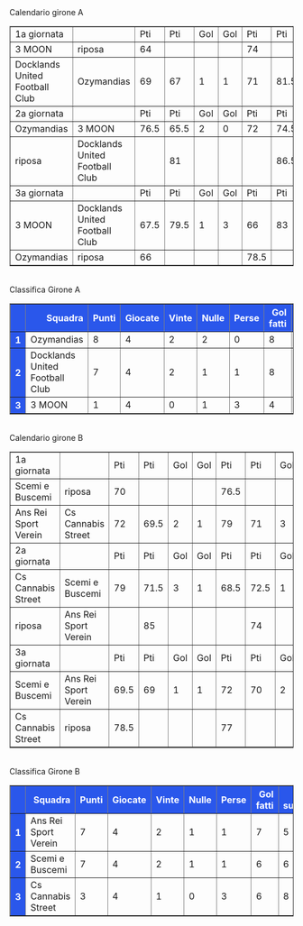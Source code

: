 <style>th{background-color: rgb(42, 87, 235);color: white;}</style><th>Calendario girone A</th><table border="1" class="dataframe">
  <tbody>
    <tr>
      <td>1a giornata</td>
      <td></td>
      <td>Pti</td>
      <td>Pti</td>
      <td>Gol</td>
      <td>Gol</td>
      <td>Pti</td>
      <td>Pti</td>
      <td>Gol</td>
      <td>Gol</td>
    </tr>
    <tr>
      <td>3 MOON</td>
      <td>riposa</td>
      <td>64</td>
      <td></td>
      <td></td>
      <td></td>
      <td>74</td>
      <td></td>
      <td></td>
      <td></td>
    </tr>
    <tr>
      <td>Docklands United Football Club</td>
      <td>Ozymandias</td>
      <td>69</td>
      <td>67</td>
      <td>1</td>
      <td>1</td>
      <td>71</td>
      <td>81.5</td>
      <td>1</td>
      <td>3</td>
    </tr>
    <tr>
      <td>2a giornata</td>
      <td></td>
      <td>Pti</td>
      <td>Pti</td>
      <td>Gol</td>
      <td>Gol</td>
      <td>Pti</td>
      <td>Pti</td>
      <td>Gol</td>
      <td>Gol</td>
    </tr>
    <tr>
      <td>Ozymandias</td>
      <td>3 MOON</td>
      <td>76.5</td>
      <td>65.5</td>
      <td>2</td>
      <td>0</td>
      <td>72</td>
      <td>74.5</td>
      <td>2</td>
      <td>2</td>
    </tr>
    <tr>
      <td>riposa</td>
      <td>Docklands United Football Club</td>
      <td></td>
      <td>81</td>
      <td></td>
      <td></td>
      <td></td>
      <td>86.5</td>
      <td></td>
      <td></td>
    </tr>
    <tr>
      <td>3a giornata</td>
      <td></td>
      <td>Pti</td>
      <td>Pti</td>
      <td>Gol</td>
      <td>Gol</td>
      <td>Pti</td>
      <td>Pti</td>
      <td>Gol</td>
      <td>Gol</td>
    </tr>
    <tr>
      <td>3 MOON</td>
      <td>Docklands United Football Club</td>
      <td>67.5</td>
      <td>79.5</td>
      <td>1</td>
      <td>3</td>
      <td>66</td>
      <td>83</td>
      <td>1</td>
      <td>3</td>
    </tr>
    <tr>
      <td>Ozymandias</td>
      <td>riposa</td>
      <td>66</td>
      <td></td>
      <td></td>
      <td></td>
      <td>78.5</td>
      <td></td>
      <td></td>
      <td></td>
    </tr>
  </tbody>
</table><th><br/></th><th>Classifica Girone A</th><table border="1" class="dataframe">
  <thead>
    <tr style="text-align: right;">
      <th></th>
      <th>Squadra</th>
      <th>Punti</th>
      <th>Giocate</th>
      <th>Vinte</th>
      <th>Nulle</th>
      <th>Perse</th>
      <th>Gol fatti</th>
      <th>Gol subiti</th>
      <th>Diff. Reti</th>
      <th>Punti tot.</th>
      <th>Media pti</th>
    </tr>
  </thead>
  <tbody>
    <tr>
      <th>1</th>
      <td>Ozymandias</td>
      <td>8</td>
      <td>4</td>
      <td>2</td>
      <td>2</td>
      <td>0</td>
      <td>8</td>
      <td>4</td>
      <td>4</td>
      <td>441.5</td>
      <td>73.58</td>
    </tr>
    <tr>
      <th>2</th>
      <td>Docklands United Football Club</td>
      <td>7</td>
      <td>4</td>
      <td>2</td>
      <td>1</td>
      <td>1</td>
      <td>8</td>
      <td>6</td>
      <td>2</td>
      <td>470</td>
      <td>78.33</td>
    </tr>
    <tr>
      <th>3</th>
      <td>3 MOON</td>
      <td>1</td>
      <td>4</td>
      <td>0</td>
      <td>1</td>
      <td>3</td>
      <td>4</td>
      <td>10</td>
      <td>-6</td>
      <td>411.5</td>
      <td>68.58</td>
    </tr>
  </tbody>
</table><th><br/></th><th>Calendario girone B</th><table border="1" class="dataframe">
  <tbody>
    <tr>
      <td>1a giornata</td>
      <td></td>
      <td>Pti</td>
      <td>Pti</td>
      <td>Gol</td>
      <td>Gol</td>
      <td>Pti</td>
      <td>Pti</td>
      <td>Gol</td>
      <td>Gol</td>
    </tr>
    <tr>
      <td>Scemi e Buscemi</td>
      <td>riposa</td>
      <td>70</td>
      <td></td>
      <td></td>
      <td></td>
      <td>76.5</td>
      <td></td>
      <td></td>
      <td></td>
    </tr>
    <tr>
      <td>Ans Rei Sport Verein</td>
      <td>Cs Cannabis Street</td>
      <td>72</td>
      <td>69.5</td>
      <td>2</td>
      <td>1</td>
      <td>79</td>
      <td>71</td>
      <td>3</td>
      <td>1</td>
    </tr>
    <tr>
      <td>2a giornata</td>
      <td></td>
      <td>Pti</td>
      <td>Pti</td>
      <td>Gol</td>
      <td>Gol</td>
      <td>Pti</td>
      <td>Pti</td>
      <td>Gol</td>
      <td>Gol</td>
    </tr>
    <tr>
      <td>Cs Cannabis Street</td>
      <td>Scemi e Buscemi</td>
      <td>79</td>
      <td>71.5</td>
      <td>3</td>
      <td>1</td>
      <td>68.5</td>
      <td>72.5</td>
      <td>1</td>
      <td>2</td>
    </tr>
    <tr>
      <td>riposa</td>
      <td>Ans Rei Sport Verein</td>
      <td></td>
      <td>85</td>
      <td></td>
      <td></td>
      <td></td>
      <td>74</td>
      <td></td>
      <td></td>
    </tr>
    <tr>
      <td>3a giornata</td>
      <td></td>
      <td>Pti</td>
      <td>Pti</td>
      <td>Gol</td>
      <td>Gol</td>
      <td>Pti</td>
      <td>Pti</td>
      <td>Gol</td>
      <td>Gol</td>
    </tr>
    <tr>
      <td>Scemi e Buscemi</td>
      <td>Ans Rei Sport Verein</td>
      <td>69.5</td>
      <td>69</td>
      <td>1</td>
      <td>1</td>
      <td>72</td>
      <td>70</td>
      <td>2</td>
      <td>1</td>
    </tr>
    <tr>
      <td>Cs Cannabis Street</td>
      <td>riposa</td>
      <td>78.5</td>
      <td></td>
      <td></td>
      <td></td>
      <td>77</td>
      <td></td>
      <td></td>
      <td></td>
    </tr>
  </tbody>
</table><th><br/></th><th>Classifica Girone B</th><table border="1" class="dataframe">
  <thead>
    <tr style="text-align: right;">
      <th></th>
      <th>Squadra</th>
      <th>Punti</th>
      <th>Giocate</th>
      <th>Vinte</th>
      <th>Nulle</th>
      <th>Perse</th>
      <th>Gol fatti</th>
      <th>Gol subiti</th>
      <th>Diff. Reti</th>
      <th>Punti tot.</th>
      <th>Media pti</th>
    </tr>
  </thead>
  <tbody>
    <tr>
      <th>1</th>
      <td>Ans Rei Sport Verein</td>
      <td>7</td>
      <td>4</td>
      <td>2</td>
      <td>1</td>
      <td>1</td>
      <td>7</td>
      <td>5</td>
      <td>2</td>
      <td>449</td>
      <td>74.83</td>
    </tr>
    <tr>
      <th>2</th>
      <td>Scemi e Buscemi</td>
      <td>7</td>
      <td>4</td>
      <td>2</td>
      <td>1</td>
      <td>1</td>
      <td>6</td>
      <td>6</td>
      <td>0</td>
      <td>432</td>
      <td>72.00</td>
    </tr>
    <tr>
      <th>3</th>
      <td>Cs Cannabis Street</td>
      <td>3</td>
      <td>4</td>
      <td>1</td>
      <td>0</td>
      <td>3</td>
      <td>6</td>
      <td>8</td>
      <td>-2</td>
      <td>443.5</td>
      <td>73.92</td>
    </tr>
  </tbody>
</table><th><br/></th>